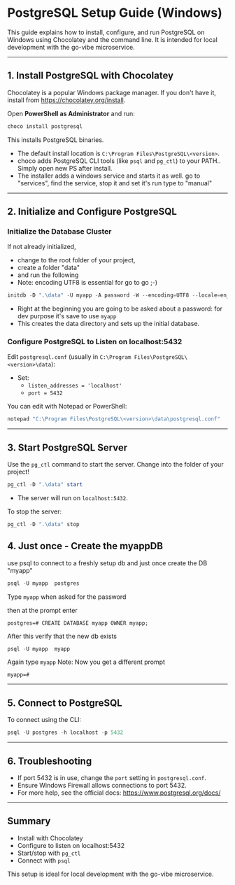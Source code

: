 # PostgreSQL Setup Guide (Windows)

This guide explains how to install, configure, and run PostgreSQL on Windows using Chocolatey and the command line. It is intended for local development with the go-vibe microservice.

---

## 1. Install PostgreSQL with Chocolatey

Chocolatey is a popular Windows package manager. If you don't have it, install from https://chocolatey.org/install.

Open **PowerShell as Administrator** and run:

```powershell
choco install postgresql
```

This installs PostgreSQL binaries.
- The default install location is `C:\Program Files\PostgreSQL\<version>`.
- choco adds PostgreSQL CLI tools (like `psql` and `pg_ctl`) to your PATH.. Simply open new PS after install.
- The installer adds a windows service and starts it as well. go to "services", find the service, stop it and set it's run type to "manual"
---


## 2. Initialize and Configure PostgreSQL

### Initialize the Database Cluster

If not already initialized, 
- change to the root folder of your project, 
- create a folder "data" 
- and run the following
- Note: encoding UTF8 is essential for go to go ;-)

```powershell
initdb -D ".\data" -U myapp -A password -W --encoding=UTF8 --locale=en_US.UTF-8
```

- Right at the beginning you are going to be asked about a password: for dev purpose it's save to use ``myapp``
- This creates the data directory and sets up the initial database.

### Configure PostgreSQL to Listen on localhost:5432

Edit `postgresql.conf` (usually in `C:\Program Files\PostgreSQL\<version>\data`):

- Set:
  - `listen_addresses = 'localhost'`
  - `port = 5432`

You can edit with Notepad or PowerShell:

```powershell
notepad "C:\Program Files\PostgreSQL\<version>\data\postgresql.conf"
```

---

## 3. Start PostgreSQL Server

Use the `pg_ctl` command to start the server. 
Change into the folder of your project!

```powershell
pg_ctl -D ".\data" start
```

- The server will run on `localhost:5432`.

To stop the server:

```powershell
pg_ctl -D ".\data" stop
```

## 4. Just once - Create the myappDB

use psql to connect to a freshly setup db and just once create the DB "myapp"

```powershell
psql -U myapp  postgres
```
Type ``myapp`` when asked for the password

then at the prompt enter
```
postgres=# CREATE DATABASE myapp OWNER myapp;
```

After this verify that the new db exists
```powershell
psql -U myapp  myapp
```

Again type ``myapp``
Note: Now you get a different prompt
```
myapp=#
```

---

## 5. Connect to PostgreSQL

To connect using the CLI:

```powershell
psql -U postgres -h localhost -p 5432
```

---

## 6. Troubleshooting

- If port 5432 is in use, change the `port` setting in `postgresql.conf`.
- Ensure Windows Firewall allows connections to port 5432.
- For more help, see the official docs: https://www.postgresql.org/docs/

---

## Summary

- Install with Chocolatey
- Configure to listen on localhost:5432
- Start/stop with `pg_ctl`
- Connect with `psql`

This setup is ideal for local development with the go-vibe microservice.
